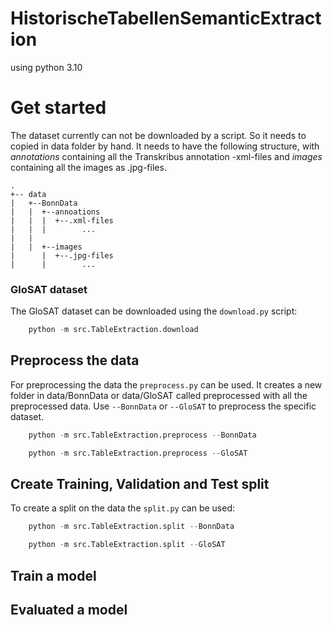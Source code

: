 # HistorischeTabellenSemanticExtraction

using python 3.10



# Get started
The dataset currently can not be downloaded by a script. So it needs to copied in data folder by hand. It needs to have
the following structure, with _annotations_ containing all the Transkribus annotation -xml-files and _images_ containing all
the images as .jpg-files.

```
.
+-- data
|   +--BonnData
|   |  +--annoations
|   |  |  +--.xml-files
|   |  |        ...
|   |
|   |  +--images
|      |  +--.jpg-files
|      |        ...
```

### GloSAT dataset
The GloSAT dataset can be downloaded using the `download.py` script: 
```python
    python -m src.TableExtraction.download
```


## Preprocess the data
For preprocessing the data the `preprocess.py` can be used. It creates a new folder in data/BonnData
or data/GloSAT called preprocessed with all the preprocessed data. Use `--BonnData` or `--GloSAT` to
preprocess the specific dataset.

```python
    python -m src.TableExtraction.preprocess --BonnData
```
```python
    python -m src.TableExtraction.preprocess --GloSAT
```

## Create Training, Validation and Test split
To create a split on the data the `split.py` can be used:

```python
    python -m src.TableExtraction.split --BonnData
```
```python
    python -m src.TableExtraction.split --GloSAT
```

## Train a model

## Evaluated a model

